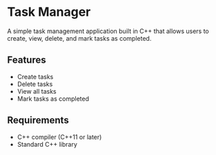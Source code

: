 # Task Manager

A simple task management application built in C++ that allows users to create, view, delete, and mark tasks as completed.

## Features

- Create tasks
- Delete tasks
- View all tasks
- Mark tasks as completed

## Requirements

- C++ compiler (C++11 or later)
- Standard C++ library
